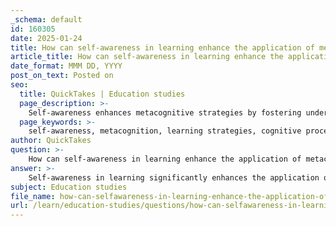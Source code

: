 ```yaml
---
_schema: default
id: 160305
date: 2025-01-24
title: How can self-awareness in learning enhance the application of metacognitive strategies?
article_title: How can self-awareness in learning enhance the application of metacognitive strategies?
date_format: MMM DD, YYYY
post_on_text: Posted on
seo:
  title: QuickTakes | Education studies
  page_description: >-
    Self-awareness enhances metacognitive strategies by fostering understanding of learning processes, enabling accurate self-assessment, monitoring progress, reflecting and adapting methods, and regulating emotions, ultimately improving learning outcomes.
  page_keywords: >-
    self-awareness, metacognition, learning strategies, cognitive processes, self-assessment, progress monitoring, reflection, adaptation, emotional regulation, academic performance
author: QuickTakes
question: >-
    How can self-awareness in learning enhance the application of metacognitive strategies?
answer: >-
    Self-awareness in learning significantly enhances the application of metacognitive strategies by enabling learners to better understand their own cognitive processes, strengths, and weaknesses. Here’s how self-awareness contributes to effective metacognition:\n\n1. **Understanding Learning Processes**: Self-awareness allows learners to recognize how they think and learn. This understanding is crucial for applying metacognitive strategies effectively. For instance, a student who is aware of their preferred learning style (visual, auditory, kinesthetic) can tailor their study methods accordingly, leading to more effective planning and goal setting.\n\n2. **Self-Assessment**: With heightened self-awareness, learners can engage in more accurate self-assessment. They can evaluate their comprehension and retention of material, which is a key component of metacognitive strategies. For example, after studying a topic, a self-aware student might reflect on their understanding and identify areas that need further review, thus enhancing their learning outcomes.\n\n3. **Monitoring Progress**: Self-aware learners are better equipped to monitor their progress and adjust their strategies as needed. They can recognize when they are struggling with a concept and take proactive steps to seek help or change their study approach. This ongoing monitoring is essential for effective self-regulation, a core aspect of metacognition.\n\n4. **Reflection and Adaptation**: Self-awareness fosters a habit of reflection, where learners can think critically about their learning experiences. This reflection helps them evaluate the effectiveness of their strategies and adapt them for future tasks. For instance, if a student realizes that a particular study technique is not yielding results, they can experiment with different methods, thereby enhancing their learning process.\n\n5. **Emotional Regulation**: Self-awareness also includes understanding one’s emotions and motivations. Learners who are aware of their emotional responses to learning challenges (such as anxiety or frustration) can develop strategies to manage these feelings, which can improve focus and engagement in the learning process.\n\nIn summary, self-awareness acts as a foundation for effective metacognitive strategies by promoting understanding, self-assessment, progress monitoring, reflection, and emotional regulation. This interplay not only enhances individual learning experiences but also contributes to overall academic performance and personal growth.
subject: Education studies
file_name: how-can-selfawareness-in-learning-enhance-the-application-of-metacognitive-strategies.md
url: /learn/education-studies/questions/how-can-selfawareness-in-learning-enhance-the-application-of-metacognitive-strategies
---
```


&nbsp;